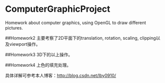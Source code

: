 # ComputerGraphicProject
Homework about computer graphics, using OpenGL to draw different pictures.

##Homework2
主要考察了2D平面下的translation, rotation, scaling, clipping以及viewport操作。

##Homework3
3D下的以上操作。

##Homework4
上色的填充处理。

具体详解可参考本人博客：http://blog.csdn.net/lby0910/


